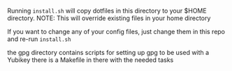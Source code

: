 Running `install.sh` will copy dotfiles in this directory to your $HOME directory.
NOTE: This will override existing files in your home directory

If you want to change any of your config files, just change them in this repo and re-run `install.sh`

the gpg directory contains scripts for setting up gpg to be used with a Yubikey
there is a Makefile in there with the needed tasks

